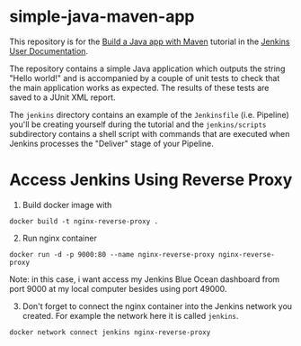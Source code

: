 # simple-java-maven-app

This repository is for the
[Build a Java app with Maven](https://jenkins.io/doc/tutorials/build-a-java-app-with-maven/)
tutorial in the [Jenkins User Documentation](https://jenkins.io/doc/).

The repository contains a simple Java application which outputs the string
"Hello world!" and is accompanied by a couple of unit tests to check that the
main application works as expected. The results of these tests are saved to a
JUnit XML report.

The `jenkins` directory contains an example of the `Jenkinsfile` (i.e. Pipeline)
you'll be creating yourself during the tutorial and the `jenkins/scripts` subdirectory
contains a shell script with commands that are executed when Jenkins processes
the "Deliver" stage of your Pipeline.

# Access Jenkins Using Reverse Proxy

1. Build docker image with

`docker build -t nginx-reverse-proxy .`

2. Run nginx container

`docker run -d -p 9000:80 --name nginx-reverse-proxy nginx-reverse-proxy`

Note: in this case, i want access my Jenkins Blue Ocean dashboard from port 9000 at my local computer besides using port 49000.

3. Don't forget to connect the nginx container into the Jenkins network you created. For example the network here it is called `jenkins`.

`docker network connect jenkins nginx-reverse-proxy`
